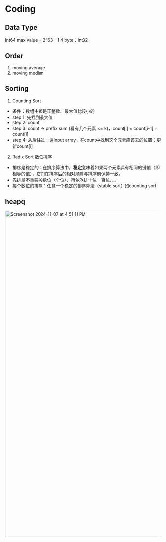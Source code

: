 # Coding

## Data Type
int64 max value = 2^63 - 1
4 byte：int32

## Order 
1. moving average
2. moving median

## Sorting
1. Counting Sort
 - 条件：数组中都是正整数、最大值比较小的
 - step 1: 先找到最大值
 - step 2: count
 - step 3: count -> prefix sum (看有几个元素 <= k)，count[i] = count[i-1] + count[i]
 - step 4: 从后往过一遍input array，在count中找到这个元素应该去的位置；更新count[i]  
2. Radix Sort 数位排序
 - 排序是稳定的：在排序算法中，**稳定**意味着如果两个元素具有相同的键值（即相等的值），它们在排序后的相对顺序与排序前保持一致。
 - 先排最不重要的数位（个位），再依次排十位、百位。。。
 - 每个数位的排序：任意一个稳定的排序算法（stable sort）如counting sort


## heapq
<img width="1052" alt="Screenshot 2024-11-07 at 4 51 11 PM" src="https://github.com/user-attachments/assets/5333284d-1525-4bf2-abe0-15af5f6e9aaf">
